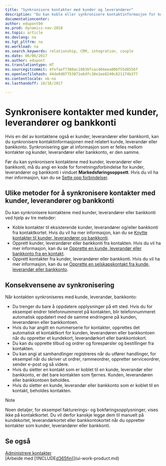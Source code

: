 ```yaml
---
title: "Synkronisere kontakter med kunder og leverandører"
description: "Du kan koble eller synkronisere kontaktinformasjon for kontakter som også er kunder, leverandører eller bankkonti, så du oppdaterer informasjon bare på ett sted."
documentationcenter: 
author: edupont04
ms.prod: dynamics-nav-2018
ms.topic: article
ms.devlang: na
ms.tgt_pltfrm: na
ms.workload: na
ms.search.keywords: relationship, CRM, integration, couple
ms.date: 06/06/2017
ms.author: edupont
ms.translationtype: HT
ms.sourcegitcommit: 4fefaef7380ac10836fcac404eea006f55d8556f
ms.openlocfilehash: 44de0d07753871e6dfc38e1ee8240c621174b377
ms.contentlocale: nb-no
ms.lasthandoff: 10/16/2017

---
```

# <a name="synchronizing-contacts-with-customers-vendors-and-bank-accounts"></a>Synkronisere kontakter med kunder, leverandører og bankkonti
Hvis en del av kontaktene også er kunder, leverandører eller bankkonti, kan du synkronisere kontaktinformasjonen med relatert kunde, leverandør eller bankkonto. Synkronisering gjør at informasjon som er felles mellom kontakter og kunder, leverandører eller bankkonto, er den samme.  

Før du kan synkronisere kontaktene med kunder, leverandører eller bankkonti, må du angi en kode for forretningsforbindelse for kunder, leverandører og bankkonti i vinduet **Markedsføringsoppsett**. Hvis du vil ha mer informasjon, kan du se [Sette opp forbindelser](marketing-setup-marketing.md).

## <a name="different-ways-to-synchronize-contacts-with-customers-vendors-and-bank-accounts"></a>Ulike metoder for å synkronisere kontakter med kunder, leverandører og bankkonti
Du kan synkronisere kontaktene med kunder, leverandører eller bankkonti ved hjelp av tre metoder:

* Koble kontakter til eksisterende kunder, leverandører og/eller bankkonti fra kontaktkortet. Hvis du vil ha mer informasjon, kan du se [Knytte kontakter til kunder, leverandører og bankkonti](marketing-how-link-contact.md).
* Opprett kunder, leverandører eller bankkonti fra kontakten. Hvis du vil ha mer informasjon, kan du se [Opprette en kunde, leverandør eller bankkonto fra en kontakt](marketing-how-create-contacts-new-customers-vendors-bank-accounts.md).
* Opprett kontakter fra kunder, leverandører eller bankkonti. Hvis du vil ha mer informasjon, kan du se [Opprette en selskapskontakt fra kunde, leverandør eller bankkonto](marketing-how-create-contact-companies.md).

## <a name="consequences-of-synchronization"></a>Konsekvensene av synkronisering
Når kontakten synkroniseres med kunde, leverandør, bankkonto:

* Du trenger du bare å oppdatere opplysninger på ett sted. Hvis du for eksempel endrer telefonnummeret på kontakten, blir telefonnummeret automatisk oppdatert med de samme endringene på kunden, leverandøren eller bankkontoen.
* Hvis du har angitt en nummerserie for kontakter, opprettes det automatisk et kontaktkort for kunden, leverandøren eller bankkontoen når du oppretter et kundekort, leverandørkort eller bankkontokort.
* Du kan du opprette tilbud og ordrer og forespørsler og bestillinger fra kontakten.
* Du kan angi at samhandlinger registreres når du utfører handlinger, for eksempel når du skriver ut ordrer, rammeordrer, oppretter serviceordrer, sender e-post og så videre.
* Hvis du sletter en kontakt som er koblet til en kunde, leverandør eller bankkonto, er det bare kontakten som fjernes. Kunden, leverandøren eller bankkontoen beholdes.
* Hvis du sletter en kunde, leverandør eller bankkonto som er koblet til en kontakt, beholdes kontakten.

> [!NOTE]  
>   Noen detaljer, for eksempel fakturerings- og bokføringsopplysninger, vises ikke på kontaktkortet. Du vil derfor kanskje legge dem til manuelt på kundekortet, leverandørkortet eller bankkontokortet når du oppretter kontakter som kunder, leverandører eller bankkonti.

## <a name="see-also"></a>Se også
[Administrere kontakter](marketing-contacts.md)  
[Arbeide med [!INCLUDE[d365fin](includes/d365fin_md.md)]](ui-work-product.md)

